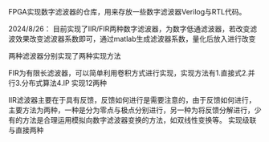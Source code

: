 FPGA实现数字滤波器的仓库，用来存放一些数字滤波器Verilog与RTL代码。

2024/8/26：
目前实现了IIR/FIR两种数字滤波器，为数字低通滤波器，若改变滤波效果改变滤波器系数即可，通过matlab生成滤波器系数，量化后放入进行改变

两种滤波器分别实现了两种实现方法

FIR为有限长滤波器，可以简单利用卷积方式进行实现，实现方法有1.直接式2.并行3.分布式算法4.IP
实现12两种

IIR滤波器主要在于具有反馈，反馈如何进行是需要注意的，由于反馈如何进行，主要方法为两种，一种是分为零点与极点分别进行，另一种为将反馈分解进行，少有的方法是合理运用模拟向数字滤波器变换的方法，如双线性变换等。
实现级联与直接两种
